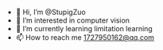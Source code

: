 - 👋 Hi, I’m @StupigZuo
- 👀 I’m interested in computer vision
- 🌱 I’m currently learning limitation learning
- 📫 How to reach me 1727950162@qq.com
